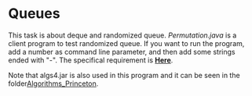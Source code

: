# Queues

This task is about deque and randomized queue. *Permutation.java* is a client program to test randomized queue. If you want to run the program, add a number as command line parameter, and then add some strings ended with "-". The specifical requirement is [**Here**](https://coursera.cs.princeton.edu/algs4/assignments/queues/specification.php).

Note that algs4.jar is also used in this program and it can be seen in the folder[Algorithms_Princeton](../).
